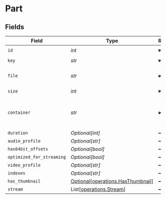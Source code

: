 # Part


## Fields

| Field                                                                                                                | Type                                                                                                                 | Required                                                                                                             | Description                                                                                                          | Example                                                                                                              |
| -------------------------------------------------------------------------------------------------------------------- | -------------------------------------------------------------------------------------------------------------------- | -------------------------------------------------------------------------------------------------------------------- | -------------------------------------------------------------------------------------------------------------------- | -------------------------------------------------------------------------------------------------------------------- |
| `id`                                                                                                                 | *int*                                                                                                                | :heavy_check_mark:                                                                                                   | N/A                                                                                                                  | 119542                                                                                                               |
| `key`                                                                                                                | *str*                                                                                                                | :heavy_check_mark:                                                                                                   | N/A                                                                                                                  | /library/parts/119542/1680457526/file.mkv                                                                            |
| `file`                                                                                                               | *str*                                                                                                                | :heavy_check_mark:                                                                                                   | N/A                                                                                                                  | /movies/Avatar The Way of Water (2022)/Avatar.The.Way.of.Water.2022.2160p.WEB-DL.DDP5.1.Atmos.DV.HDR10.HEVC-CMRG.mkv |
| `size`                                                                                                               | *int*                                                                                                                | :heavy_check_mark:                                                                                                   | N/A                                                                                                                  | 36158371307                                                                                                          |
| `container`                                                                                                          | *str*                                                                                                                | :heavy_check_mark:                                                                                                   | The container format of the media file.<br/>                                                                         | mkv                                                                                                                  |
| `duration`                                                                                                           | *Optional[int]*                                                                                                      | :heavy_minus_sign:                                                                                                   | N/A                                                                                                                  | 11558112                                                                                                             |
| `audio_profile`                                                                                                      | *Optional[str]*                                                                                                      | :heavy_minus_sign:                                                                                                   | N/A                                                                                                                  | dts                                                                                                                  |
| `has64bit_offsets`                                                                                                   | *Optional[bool]*                                                                                                     | :heavy_minus_sign:                                                                                                   | N/A                                                                                                                  | false                                                                                                                |
| `optimized_for_streaming`                                                                                            | *Optional[bool]*                                                                                                     | :heavy_minus_sign:                                                                                                   | N/A                                                                                                                  | false                                                                                                                |
| `video_profile`                                                                                                      | *Optional[str]*                                                                                                      | :heavy_minus_sign:                                                                                                   | N/A                                                                                                                  | main 10                                                                                                              |
| `indexes`                                                                                                            | *Optional[str]*                                                                                                      | :heavy_minus_sign:                                                                                                   | N/A                                                                                                                  | sd                                                                                                                   |
| `has_thumbnail`                                                                                                      | [Optional[operations.HasThumbnail]](../../models/operations/hasthumbnail.md)                                         | :heavy_minus_sign:                                                                                                   | N/A                                                                                                                  | 1                                                                                                                    |
| `stream`                                                                                                             | List[[operations.Stream](../../models/operations/stream.md)]                                                         | :heavy_minus_sign:                                                                                                   | N/A                                                                                                                  |                                                                                                                      |